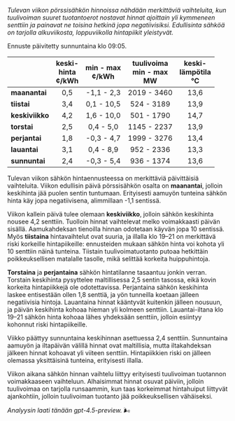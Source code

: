 *Tulevan viikon pörssisähkön hinnoissa nähdään merkittäviä vaihteluita, kun tuulivoiman suuret tuotantoerot nostavat hinnat ajoittain yli kymmeneen senttiin ja painavat ne toisina hetkinä jopa negatiivisiksi. Edullisinta sähköä on tarjolla alkuviikosta, loppuviikolla hintapiikit yleistyvät.*

Ennuste päivitetty sunnuntaina klo 09:05.

|              | keski-<br>hinta<br>¢/kWh | min - max<br>¢/kWh | tuulivoima<br>min - max<br>MW | keski-<br>lämpötila<br>°C |
|:-------------|:----------------:|:----------------:|:-------------:|:-------------:|
| **maanantai**   | 0,5              | -1,1 - 2,3      | 2019 - 3460   | 13,6        |
| **tiistai**     | 3,4              | 0,1 - 10,5      | 524 - 3189    | 13,9        |
| **keskiviikko** | 4,2              | 1,6 - 10,0      | 501 - 1790    | 14,7        |
| **torstai**     | 2,5              | 0,4 - 5,0       | 1145 - 2237   | 13,9        |
| **perjantai**   | 1,8              | -0,3 - 4,7      | 1999 - 3276   | 13,4        |
| **lauantai**    | 3,1              | 0,4 - 8,9       | 952 - 2336    | 13,3        |
| **sunnuntai**   | 2,4              | -0,3 - 5,4      | 936 - 1374    | 13,6        |

Tulevan viikon sähkön hintaennusteessa on merkittäviä päivittäisiä vaihteluita. Viikon edullisin päivä pörssisähkön osalta on **maanantai**, jolloin keskihinta jää puolen sentin tuntumaan. Erityisesti aamuyön tunteina sähkön hinta käy jopa negatiivisena, alimmillaan -1,1 sentissä.

Viikon kallein päivä tulee olemaan **keskiviikko**, jolloin sähkön keskihinta nousee 4,2 senttiin. Tuolloin hinnat vaihtelevat melko voimakkaasti päivän sisällä. Aamukahdeksan tienoilla hinnan odotetaan käyvän jopa 10 sentissä. Myös **tiistaina** hintavaihtelut ovat suuria, ja illalla klo 19–21 on merkittävä riski korkeille hintapiikeille: ennusteiden mukaan sähkön hinta voi kohota yli 10 senttiin näinä tunteina. Tiistain tuulivoimatuotanto putoaa hetkittäin poikkeuksellisen matalalle tasolle, mikä selittää korkeita huippuhintoja.

**Torstaina** ja **perjantaina** sähkön hintatilanne tasaantuu jonkin verran. Torstain keskihinta pysyttelee maltillisessa 2,5 sentin tasossa, eikä kovin korkeita hintapiikkejä ole odotettavissa. Perjantaina sähkön keskihinta laskee entisestään ollen 1,8 senttiä, ja yön tunneilla koetaan jälleen negatiivisia hintoja. Lauantaina hinnat kääntyvät kuitenkin jälleen nousuun, ja päivän keskihinta kohoaa hieman yli kolmeen senttiin. Lauantai-iltana klo 19–21 sähkön hinta kohoaa lähes yhdeksään senttiin, jolloin esiintyy kohonnut riski hintapiikeille.

Viikko päättyy sunnuntaina keskihinnan asettuessa 2,4 senttiin. Sunnuntaina aamuyön ja iltapäivän välillä hinnat ovat maltillisia, mutta iltakahdeksan jälkeen hinnat kohoavat yli viiteen senttiin. Hintapiikkien riski on jälleen olemassa yksittäisinä tunteina, erityisesti illalla.

Viikon aikana sähkön hinnan vaihtelu liittyy erityisesti tuulivoiman tuotannon voimakkaaseen vaihteluun. Alhaisimmat hinnat osuvat päiviin, jolloin tuulivoimaa on tarjolla runsaammin, kun taas korkeimmat hintahuiput liittyvät ajankohtiin, jolloin tuulivoiman tuotanto jää poikkeuksellisen vähäiseksi.

*Analyysin laati tänään gpt-4.5-preview.* 🌬️
